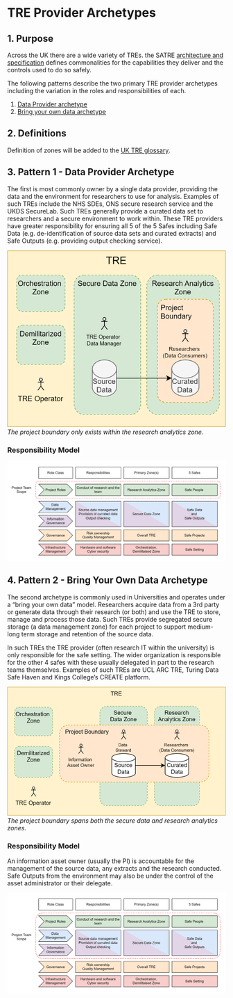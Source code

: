 # TRE Provider Archetypes
## 1. Purpose

Across the UK there are a wide variety of TREs. the SATRE [architecture and specification](https://satre-specification.readthedocs.io/en/stable/index.html) defines commonalities for the capabilities they deliver and the controls used to do so safely.

The following patterns describe the two primary TRE provider archetypes including the variation in the roles and responsibilities of each.

1. [Data Provider archetype](./TRE_architypes.md#3-pattern-1---data-provider-archetype)
2. [Bring your own data archetype](./TRE_architypes.md#4-pattern-2---bring-your-own-data-archetype)

## 2. Definitions

Definition of zones will be added to the [UK TRE glossary](https://glossary.uktre.org/en/latest).
<!-- include any definitions of elements in the design. Wherever possible add links to external definitions in in places like the glossary https://glossary.uktre.org/en/latest/ or SATRE https://satre-specification.readthedocs.io/en/stable/ -->

## 3. Pattern 1 - Data Provider Archetype

The first is most commonly owner by a single data provider, providing the data and the environment for researchers to use for analysis. Examples of such TREs include the NHS SDEs, ONS secure research service and the UKDS SecureLab. Such TREs generally provide a curated data set to researchers and a secure environment to work within. These TRE providers have greater responsibility for ensuring all 5 of the 5 Safes including Safe Data (e.g. de-identification of source data sets and curated extracts) and Safe Outputs (e.g. providing output checking service).

![data provider archetype](/Docs/Images/Data_Provider.drawio.svg)<br>
*The project boundary only exists within the research analytics zone.*


### Responsibility Model

![Data provider responsibility model](/Docs/Images/TREvolution_Archetypes-Data-Provider-responsibility_model.drawio.svg)


## 4. Pattern 2 - Bring Your Own Data Archetype

The second archetype is commonly used in Universities and operates under a “bring your own data” model. Researchers acquire data from a 3rd party or generate data through their research (or both) and use the TRE to store, manage and process those data. Such TREs provide segregated secure storage (a data management zone) for each project to support medium-long term storage and retention of the source data.

In such TREs the TRE provider (often research IT within the university) is only responsible for the safe setting. The wider organization is responsible for the other 4 safes with these usually delegated in part to the research teams themselves. Examples of such TREs are UCL ARC TRE, Turing Data Safe Haven and Kings College’s CREATE platform.

![bring your own data archetype](/Docs/Images/Bring_your_Own_Data.drawio.svg)<br>
*The project boundary spans both the secure data and research analytics zones.* 

### Responsibility Model

An information asset owner (usually the PI) is accountable for the management of the source data, any extracts and the research conducted. Safe Outputs from the environment may also be under the control of the asset administrator or their delegate.

![BYOData responsibility model](/Docs/Images/TREvolution_Archetypes-BYO_data_responsibility_model.drawio.svg)


